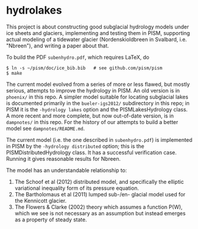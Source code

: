 hydrolakes
==========

This project is about constructing good subglacial hydrology models under ice sheets and glaciers, implementing and testing them in PISM, supporting actual modeling of a tidewater glacier (Nordenskioldbreen in Svalbard, i.e. "Nbreen"), and  writing a paper about that.

To build the PDF `subenhydro.pdf`, which requires LaTeX, do

    $ ln -s ~/pism/doc/ice_bib.bib   # see github.com/pism/pism
    $ make

The current model evolved from a series of more or less flawed, but mostly serious, attempts to improve the hydrology in PISM.  An old version is in `phoenix/` in this repo.  A simpler model suitable for locating subglacial lakes is documented primarily in the `bueler-igs2012/` subdirectory in this repo; in PISM it is the `-hydrology lakes` option and the PISMLakesHydrology class.  A more recent and more complete, but now out-of-date version, is in `dampnotes/` in this repo.  For the history of our attempts to build a better model see `dampnotes/README.md`.

The current model (i.e. the one described in `subenhydro.pdf`) is implemented in PISM by the `-hydrology distributed` option; this is the PISMDistributedHydrology class.  It has a successful verification case.  Running it gives reasonable results for Nbreen.

The model has an understandable relationship to:

1.  The Schoof et al (2012) distributed model, and specifically the elliptic variational inequality form of its pressure equation.
2.  The Bartholomaus et al (2011) lumped sub-/en- glacial model used for the Kennicott glacier.
3.  The Flowers & Clarke (2002) theory which assumes a function P(W), which we see is not necessary as an assumption but instead emerges as a property of steady state.

